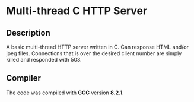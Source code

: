 # Multi-thread C HTTP Server

## Description
A basic multi-thread HTTP server written in C. Can response HTML and/or jpeg files. Connections that is over the desired client number are simply killed and responded with 503.

## Compiler
The code was compiled with **GCC** version **8.2.1**.
